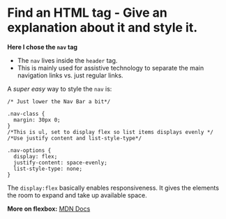 # Find an HTML tag - Give an explanation about it and style it.

**Here I chose the `nav` tag**

- The `nav` lives inside the `header` tag.
- This is mainly used for assistive technology to separate the main navigation links vs. just regular links.

A _super easy_ way to style the `nav` is:

```
/* Just lower the Nav Bar a bit*/

.nav-class {
  margin: 30px 0;
}
/*This is ul, set to display flex so list items displays evenly */
/*Use justify content and list-style-type*/

.nav-options {
  display: flex;
  justify-content: space-evenly;
  list-style-type: none;
}
```

The `display:flex` basically enables responsiveness. It gives the elements the room to expand and take up available space.

**More on flexbox:**
[MDN Docs](https://developer.mozilla.org/en-US/docs/Web/CSS/CSS_flexible_box_layout/Typical_use_cases_of_flexbox)
